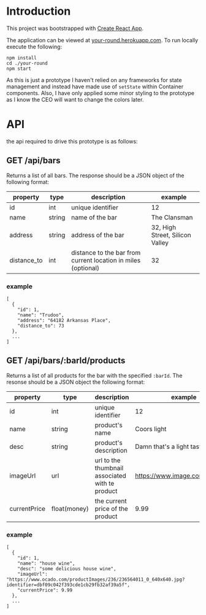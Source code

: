 # Introduction

This project was bootstrapped with [Create React App](https://github.com/facebookincubator/create-react-app).

The application can be viewed at [your-round.herokuapp.com](your-round.herokuapp.com).
To run locally execute the following:

```
npm install
cd ./your-round
npm start
```

As this is just a prototype I haven't relied on any frameworks for state management and instead have made use of ```setState``` within Container components. Also, I have only applied some minor styling to the prototype as I know the CEO will want to change the colors later.

# API

the api required to drive this prototype is as follows: 

## GET /api/bars

Returns a list of all bars. The response should be a JSON object of the following format: 

property|type|description|example
--------|----|-----------|-------
id|int|unique identifier|12
name|string|name of the bar|The Clansman
address|string|address of the bar|32, High Street, Silicon Valley
distance_to|int|distance to the bar from current location in miles (optional)|32

### example

```
[
  {
    "id": 1,
    "name": "Trudoo",
    "address": "64182 Arkansas Place",
    "distance_to": 73
  }, 
  ...
]
```

## GET /api/bars/:barId/products

Returns a list of all products for the bar with the specified ```:barId```. The resonse should be a JSON object the following format:

property|type|description|example
--------|----|-----------|-------
id|int|unique identifier|12
name|string|product's name|Coors light
desc|string|product's description|Damn that's a light tasting beer
imageUrl|url|url to the thumbnail associated with te product|https://www.image.com/beer.png
currentPrice|float(money)|the current price of the product| 9.99

### example

```
[
  {
    "id": 1,
    "name": "house wine",
    "desc": "some delicious house wine",
    "imageUrl": "https://www.ocado.com/productImages/236/236564011_0_640x640.jpg?identifier=dbf09c042f393cde1cb29fb32af39a5f",
    "currentPrice": 9.99
  },
  ...
]
```





